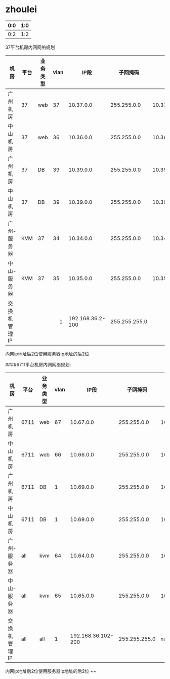# zhoulei
| 0:0 | 1:0 |
| -- | -- |
| 0:2 | 1:2 |

37平台机房内网网络规划

|机房	|平台	|业务类型|	vlan|	IP段|	子网掩码|	|
|--------|------|---------|------|-------|-----------|-----------|
|广州机房|	37|	web|	37|	10.37.0.0|	255.255.0.0	|10.37.0.1|
|中山机房|	37|	web|	36	|10.36.0.0	|255.255.0.0|	10.36.0.1|	
|广州机房|	37|	DB |	39|10.39.0.0|	255.255.0.0	|10.39.0.1|	
|中山机房|	37|	DB|39	|10.39.0.0|	255.255.0.0|	10.39.0.2	|
|广州-服务器|KVM|37|	34	|10.34.0.0|	255.255.0.0|	10.34.0.1	|
|中山-服务器|KVM|37|35|	10.35.0.0|	255.255.0.0	|10.35.0.1	|
|交换机管理IP|	|　	|　	1	|192.168.36.2-100|	255.255.255.0|	||

内网ip地址后2位使用服务器ip地址的后2位 
	
						
####6711平台机房内网网络规划:

|机房     |平台|业务类型|vlan| IP段     |子网掩码   |	网关    |
|---------|----|--------|----|----------|---------  |--------   |
|广州机房 |6711| web	|  67|10.67.0.0	|255.255.0.0|10.67.0.1  |
|中山机房|	6711|	web |  66|	10.66.0.0|255.255.0.0|10.66.0.1 |	
|广州机房|	6711|	DB	| 1  |	10.69.0.0|255.255.0.0|10.69.0.1	|
|中山机房|	6711|	DB  |	1|	10.69.0.0|255.255.0.0|10.69.0.2	|
|广州-服务器|all|kvm	|64	 |10.64.0.0  |255.255.0.0|10.64.0.1	|
|中山-服务器|all|kvm	|65	 |10.65.0.0	 |255.255.0.0|10.65.0.1	|
|交换机管理IP|all|  all	|1 	|192.168.36.102-200|255.255.255.0|null|

内网ip地址后2位使用服务器ip地址的后2位
~~



